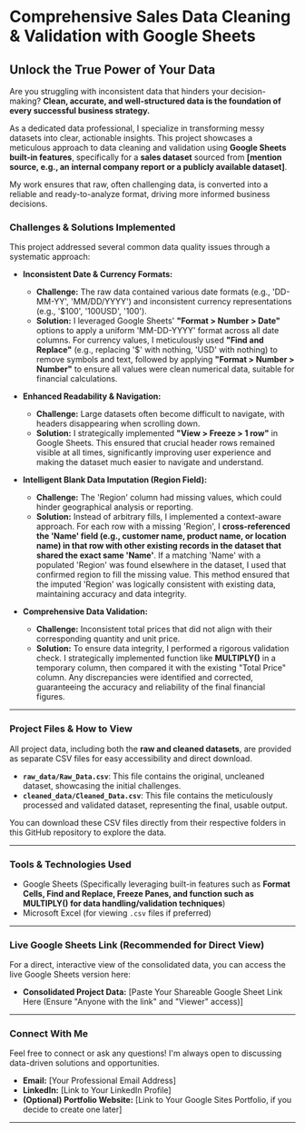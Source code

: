 # Comprehensive Sales Data Cleaning & Validation with Google Sheets

## Unlock the True Power of Your Data

Are you struggling with inconsistent data that hinders your decision-making? **Clean, accurate, and well-structured data is the foundation of every successful business strategy.**

As a dedicated data professional, I specialize in transforming messy datasets into clear, actionable insights. This project showcases a meticulous approach to data cleaning and validation using **Google Sheets built-in features**, specifically for a **sales dataset** sourced from **[mention source, e.g., an internal company report or a publicly available dataset]**.

My work ensures that raw, often challenging data, is converted into a reliable and ready-to-analyze format, driving more informed business decisions.

### Challenges & Solutions Implemented

This project addressed several common data quality issues through a systematic approach:

* **Inconsistent Date & Currency Formats:**
    * **Challenge:** The raw data contained various date formats (e.g., 'DD-MM-YY', 'MM/DD/YYYY') and inconsistent currency representations (e.g., '$100', '100USD', '100').
    * **Solution:** I leveraged Google Sheets' **"Format > Number > Date"** options to apply a uniform 'MM-DD-YYYY' format across all date columns. For currency values, I meticulously used **"Find and Replace"** (e.g., replacing '$' with nothing, 'USD' with nothing) to remove symbols and text, followed by applying **"Format > Number > Number"** to ensure all values were clean numerical data, suitable for financial calculations.

* **Enhanced Readability & Navigation:**
    * **Challenge:** Large datasets often become difficult to navigate, with headers disappearing when scrolling down.
    * **Solution:** I strategically implemented **"View > Freeze > 1 row"** in Google Sheets. This ensured that crucial header rows remained visible at all times, significantly improving user experience and making the dataset much easier to navigate and understand.

* **Intelligent Blank Data Imputation (Region Field):**
    * **Challenge:** The 'Region' column had missing values, which could hinder geographical analysis or reporting.
    * **Solution:** Instead of arbitrary fills, I implemented a context-aware approach. For each row with a missing 'Region', I **cross-referenced the 'Name' field (e.g., customer name, product name, or location name) in that row with other existing records in the dataset that shared the exact same 'Name'**. If a matching 'Name' with a populated 'Region' was found elsewhere in the dataset, I used that confirmed region to fill the missing value. This method ensured that the imputed 'Region' was logically consistent with existing data, maintaining accuracy and data integrity.

* **Comprehensive Data Validation:**
    * **Challenge:** Inconsistent total prices that did not align with their corresponding quantity and unit price.
    * **Solution:** To ensure data integrity, I performed a rigorous validation check. I strategically implemented function like **MULTIPLY()** in a temporary column, then compared it with the existing "Total Price" column. Any discrepancies were identified and corrected, guaranteeing the accuracy and reliability of the final financial figures.

---

### Project Files & How to View

All project data, including both the **raw and cleaned datasets**, are provided as separate CSV files for easy accessibility and direct download.

* **`raw_data/Raw_Data.csv`**: This file contains the original, uncleaned dataset, showcasing the initial challenges.
* **`cleaned_data/Cleaned_Data.csv`**: This file contains the meticulously processed and validated dataset, representing the final, usable output.

You can download these CSV files directly from their respective folders in this GitHub repository to explore the data.

---

### Tools & Technologies Used

* Google Sheets (Specifically leveraging built-in features such as **Format Cells, Find and Replace, Freeze Panes, and function such as MULTIPLY() for data handling/validation techniques**)
* Microsoft Excel (for viewing `.csv` files if preferred)

---

### Live Google Sheets Link (Recommended for Direct View)

For a direct, interactive view of the consolidated data, you can access the live Google Sheets version here:

* **Consolidated Project Data:** [Paste Your Shareable Google Sheet Link Here (Ensure "Anyone with the link" and "Viewer" access)]

---

### Connect With Me

Feel free to connect or ask any questions! I'm always open to discussing data-driven solutions and opportunities.

* **Email:** [Your Professional Email Address]
* **LinkedIn:** [Link to Your LinkedIn Profile]
* **(Optional) Portfolio Website:** [Link to Your Google Sites Portfolio, if you decide to create one later]

---








